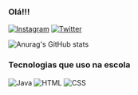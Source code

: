 ### Olá!!! 


[![Instagram](https://img.shields.io/badge/Instagram-E4405F?style=for-the-badge&logo=instagram&logoColor=white)](https://www.Instagram.com/mwrcus__)
[![Twitter](https://img.shields.io/badge/Twitter-1DA1F2?style=for-the-badge&logo=twitter&logoColor=white)](https://www.twitter.com/Mwrco__)

![Anurag's GitHub stats](https://github-readme-stats.vercel.app/api?username=OMarcusPaulo&show_icons=true&theme=dark)


### Tecnologias que uso na escola

<div style="display : inline_block">
<img align ="Center" alt="Java" src="https://img.shields.io/badge/Java-ED8B00?style=for-the-badge&logo=openjdk&logoColor=white"/>

<img align ="Center" alt="HTML" src="https://img.shields.io/badge/HTML-239120?style=for-the-badge&logo=html5&logoColor=white"/>

<img align ="Center" alt="CSS" src="https://img.shields.io/badge/CSS-239120?&style=for-the-badge&logo=css3&logoColor=white"/>

</div>
